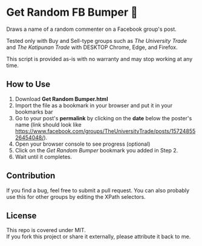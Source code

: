 # Get Random FB Bumper 🔮

Draws a name of a random commenter on a Facebook group's post.

Tested only with Buy and Sell-type groups such as *The University Trade* and *The Katipunan Trade* with DESKTOP Chrome, Edge, and Firefox. 

This script is provided as-is with no warranty and may stop working at any time. 

## How to Use

1. Download **Get Random Bumper.html**
2. Import the file as a bookmark in your browser and put it in your bookmarks bar
3. Go to your post's **permalink** by clicking on the **date** below the poster's name (link should look like https://www.facebook.com/groups/TheUniversityTrade/posts/1572485526454048/).
4. Open your browser console to see progress (optional)
5. Click on the *Get Random Bumper* bookmark you added in Step 2.
6. Wait until it completes.

## Contribution

If you find a bug, feel free to submit a pull request. You can also probably use this for other groups by editing the XPath selectors.

## License

This repo is covered under MIT.  
If you fork this project or share it externally, please attribute it back to me.